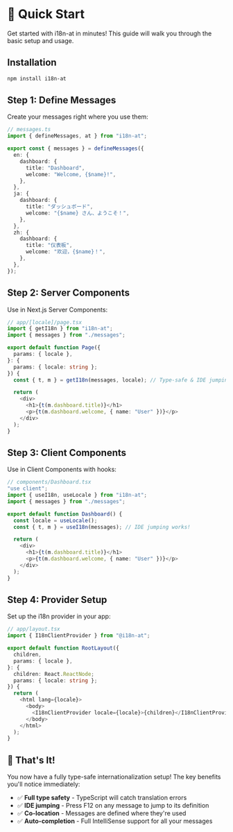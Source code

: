 # 🚀 Quick Start

Get started with i18n-at in minutes! This guide will walk you through the basic setup and usage.

## Installation

```bash
npm install i18n-at
```

## Step 1: Define Messages

Create your messages right where you use them:

```typescript
// messages.ts
import { defineMessages, at } from "i18n-at";

export const { messages } = defineMessages({
  en: {
    dashboard: {
      title: "Dashboard",
      welcome: "Welcome, {$name}!",
    },
  },
  ja: {
    dashboard: {
      title: "ダッシュボード",
      welcome: "{$name} さん、ようこそ！",
    },
  },
  zh: {
    dashboard: {
      title: "仪表板",
      welcome: "欢迎，{$name}！",
    },
  },
});
```

## Step 2: Server Components

Use in Next.js Server Components:

```typescript
// app/[locale]/page.tsx
import { getI18n } from "i18n-at";
import { messages } from "./messages";

export default function Page({
  params: { locale },
}: {
  params: { locale: string };
}) {
  const { t, m } = getI18n(messages, locale); // Type-safe & IDE jumping!

  return (
    <div>
      <h1>{t(m.dashboard.title)}</h1>
      <p>{t(m.dashboard.welcome, { name: "User" })}</p>
    </div>
  );
}
```

## Step 3: Client Components

Use in Client Components with hooks:

```typescript
// components/Dashboard.tsx
"use client";
import { useI18n, useLocale } from "i18n-at";
import { messages } from "./messages";

export default function Dashboard() {
  const locale = useLocale();
  const { t, m } = useI18n(messages); // IDE jumping works!

  return (
    <div>
      <h1>{t(m.dashboard.title)}</h1>
      <p>{t(m.dashboard.welcome, { name: "User" })}</p>
    </div>
  );
}
```

## Step 4: Provider Setup

Set up the i18n provider in your app:

```typescript
// app/layout.tsx
import { I18nClientProvider } from "@i18n-at";

export default function RootLayout({
  children,
  params: { locale },
}: {
  children: React.ReactNode;
  params: { locale: string };
}) {
  return (
    <html lang={locale}>
      <body>
        <I18nClientProvider locale={locale}>{children}</I18nClientProvider>
      </body>
    </html>
  );
}
```

## 🎉 That's It!

You now have a fully type-safe internationalization setup! The key benefits you'll notice immediately:

- ✅ **Full type safety** - TypeScript will catch translation errors
- ✅ **IDE jumping** - Press F12 on any message to jump to its definition
- ✅ **Co-location** - Messages are defined where they're used
- ✅ **Auto-completion** - Full IntelliSense support for all your messages
